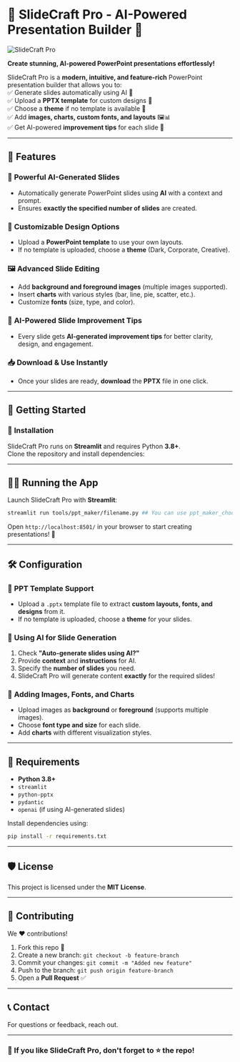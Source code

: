 # 🎨 SlideCraft Pro - AI-Powered Presentation Builder 🚀  

![SlideCraft Pro](https://github.com/user-attachments/assets/b2519126-31e4-40dd-87c9-5ce5132a7efb)

**Create stunning, AI-powered PowerPoint presentations effortlessly!**  

SlideCraft Pro is a **modern, intuitive, and feature-rich** PowerPoint presentation builder that allows you to:  
✅ Generate slides automatically using AI 🚀  
✅ Upload a **PPTX template** for custom designs 🎨  
✅ Choose a **theme** if no template is available 🌈  
✅ Add **images, charts, custom fonts, and layouts** 🖼️📊  
✅ Get AI-powered **improvement tips** for each slide 🧠  

---
## 📌 Features  

### 🎯 **Powerful AI-Generated Slides**
- Automatically generate PowerPoint slides using **AI** with a context and prompt.  
- Ensures **exactly the specified number of slides** are created.  

### 🎨 **Customizable Design Options**
- Upload a **PowerPoint template** to use your own layouts.  
- If no template is uploaded, choose a **theme** (Dark, Corporate, Creative).  

### 🖼️ **Advanced Slide Editing**
- Add **background and foreground images** (multiple images supported).  
- Insert **charts** with various styles (bar, line, pie, scatter, etc.).  
- Customize **fonts** (size, type, and color).  

### 🧠 **AI-Powered Slide Improvement Tips**
- Every slide gets **AI-generated improvement tips** for better clarity, design, and engagement.  

### 📥 **Download & Use Instantly**
- Once your slides are ready, **download** the **PPTX** file in one click.  



---
## 🚀 Getting Started  

### 🔧 **Installation**
SlideCraft Pro runs on **Streamlit** and requires Python **3.8+**.  
Clone the repository and install dependencies:  


---
## 🏃‍♂️ Running the App  

Launch SlideCraft Pro with **Streamlit**:  

```bash
streamlit run tools/ppt_maker/filename.py ## You can use ppt_maker_choose_theme.py
```

Open `http://localhost:8501/` in your browser to start creating presentations! 🎉  

---
## 🛠️ Configuration  

### 📁 **PPT Template Support**  
- Upload a `.pptx` template file to extract **custom layouts, fonts, and designs** from it.  
- If no template is uploaded, choose a **theme** for your slides.  

### 🤖 **Using AI for Slide Generation**  
1. Check **"Auto-generate slides using AI?"**  
2. Provide **context** and **instructions** for AI.  
3. Specify the **number of slides** you need.  
4. SlideCraft Pro will generate content **exactly** for the required slides!  

### 🎨 **Adding Images, Fonts, and Charts**  
- Upload images as **background** or **foreground** (supports multiple images).  
- Choose **font type and size** for each slide.  
- Add **charts** with different visualization styles.  

---
## 🔧 Requirements  

- **Python 3.8+**  
- `streamlit`  
- `python-pptx`  
- `pydantic`  
- `openai` (if using AI-generated slides)  

Install dependencies using:  

```bash
pip install -r requirements.txt
```

---
## 🛡️ License  

This project is licensed under the **MIT License**.  

---
## 🤝 Contributing  

We ❤️ contributions!  

1. Fork this repo 🍴  
2. Create a new branch: `git checkout -b feature-branch`  
3. Commit your changes: `git commit -m "Added new feature"`  
4. Push to the branch: `git push origin feature-branch`  
5. Open a **Pull Request** ✅  

---
## 📞 Contact  

For questions or feedback, reach out.

---

### 🌟 If you like SlideCraft Pro, don't forget to ⭐ the repo!  
